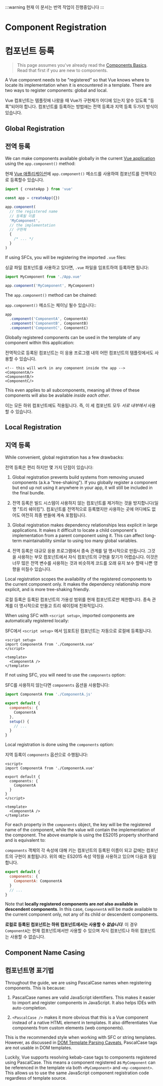 :::warning 현재 이 문서는 번역 작업이 진행중입니다
:::

# Component Registration
# 컴포넌트 등록

<VueSchoolLink href="https://vueschool.io/lessons/vue-3-global-vs-local-vue-components" title="Free Vue.js Component Registration Lesson"/>

> This page assumes you've already read the [Components Basics](/guide/essentials/component-basics). Read that first if you are new to components.

A Vue component needs to be "registered" so that Vue knows where to locate its implementation when it is encountered in a template. There are two ways to register components: global and local.

Vue 컴포넌트는 템플릿에 나왔을 때 Vue가 구현체가 어디에 있는지 알수 있도록 "등록"되어야 합니다. 컴포넌트를 등록하는 방법에는 전역 등록과 지역 등록 두가지 방식이 있습니다. 

## Global Registration
## 전역 등록

We can make components available globally in the current [Vue application](/guide/essentials/application.html) using the `app.component()` method:

현재 [Vue 애플리케이션](/guide/essentials/application.html)에  `app.component()` 메소드를 사용하여 컴포넌트를 전역적으로 등록할수 있습니다. 

```js
import { createApp } from 'vue'

const app = createApp({})

app.component(
  // the registered name
  // 등록될 이름
  'MyComponent',
  // the implementation
  // 구현체
  {
    /* ... */
  }
)
```

If using SFCs, you will be registering the imported `.vue` files:

싱글 파일 컴포넌트를 사용하고 있다면, `.vue`  파일을 임포트하여 등록하면 됩니다:

```js
import MyComponent from './App.vue'

app.component('MyComponent', MyComponent)
```

The `app.component()` method can be chained:

`app.component()` 메소드는 체이닝 될수 있습니다::

```js
app
  .component('ComponentA', ComponentA)
  .component('ComponentB', ComponentB)
  .component('ComponentC', ComponentC)
```

Globally registered components can be used in the template of any component within this application:

전역적으로 등록된 컴포넌트는 이 응용 프로그램 내의 어떤 컴포넌트의 템플릿에서도 사용할 수 있습니다.

```vue-html
<!-- this will work in any component inside the app -->
<ComponentA/>
<ComponentB/>
<ComponentC/>
```

This even applies to all subcomponents, meaning all three of these components will also be available _inside each other_.

이는 모든 하위 컴포넌트에도 적용됩니다. 즉, 이 세 컴포넌트 모두 _서로 내부에서_ 사용할 수 있습니다.

## Local Registration
## 지역 등록

While convenient, global registration has a few drawbacks:

전역 등록은 편리 하지만 몇 가지 단점이 있습니다:

1. Global registration prevents build systems from removing unused components (a.k.a "tree-shaking"). If you globally register a component but end up not using it anywhere in your app, it will still be included in the final bundle.


1. 전역 등록은 빌드 시스템이 사용하지 않는 컴포넌트를 제거하는 것을 방지합니다(일명 "트리 쉐이킹"). 컴포넌트를 전역적으로 등록했지만 사용하는 곳에 어디에도 없어도 여전히 최종 번들에 계속 포함됩니다.


2. Global registration makes dependency relationships less explicit in large applications. It makes it difficult to locate a child component's implementation from a parent component using it. This can affect long-term maintainability similar to using too many global variables.

2. 전역 등록은 대규모 응용 프로그램에서 종속 관계를 덜 명시적으로 만듭니다. 그것을 사용하는 부모 컴포넌트에서 자식 컴포넌트의 구현을 찾기가 어렵습니다. 이것은 너무 많은 전역 변수를 사용하는 것과 비슷하게 코드를 오래 유지 보수 할때 나쁜 영향을 미칠수 있습니다. 


Local registration scopes the availability of the registered components to the current component only. It makes the dependency relationship more explicit, and is more tree-shaking friendly.

로컬 등록은 등록된 컴포넌트의 가용성 범위를 현재 컴포넌트로만 제한합니다. 종속 관계를 더 명시적으로 만들고 트리 쉐이킹에 친화적입니다. 

<div class="composition-api">

When using SFC with `<script setup>`, imported components are automatically registered locally:

SFC에서 `<script setup>` 에서 임포트된 컴포넌트는 자동으로 로컬에 등록됩니다. 

```vue
<script setup>
import ComponentA from './ComponentA.vue'
</script>

<template>
  <ComponentA />
</template>
```

If not using SFC, you will need to use the `components` option:

SFC를 사용하지 않는다면 `components` 옵션을 사용합니다:

```js
import ComponentA from './ComponentA.js'

export default {
  components: {
    ComponentA
  },
  setup() {
    // ...
  }
}
```

</div>
<div class="options-api">

Local registration is done using the `components` option:

지역 등록이 `components` 옵션으로 수행됩니다:

```vue
<script>
import ComponentA from './ComponentA.vue'

export default {
  components: {
    ComponentA
  }
}
</script>

<template>
  <ComponentA />
</template>
```

</div>

For each property in the `components` object, the key will be the registered name of the component, while the value will contain the implementation of the component. The above example is using the ES2015 property shorthand and is equivalent to:

`components` 객체의 각 속성에 대해 키는 컴포넌트의 등록된 이름이 되고 값에는 컴포넌트의 구현이 포함됩니다. 위의 예는 ES2015 속성 약칭을 사용하고 있으며 다음과 동일합니다.

```js
export default {
  components: {
    ComponentA: ComponentA
  }
  // ...
}
```

Note that **locally registered components are _not_ also available in descendent components**. In this case, `ComponentA` will be made available to the current component only, not any of its child or descendent components.

**로컬로 등록된 컴포넌트는 하위 컴포넌트에서는 사용할 수 _없습니다_**. 이 경우 `ComponentA`는 현재 컴포넌트에서만 사용할 수 있으며 자식 컴포넌트나 하위 컴포넌트는 사용할 수 없습니다.

## Component Name Casing
## 컴포넌트명 표기법

Throughout the guide, we are using PascalCase names when registering components. This is because:

1. PascalCase names are valid JavaScript identifiers. This makes it easier to import and register components in JavaScript. It also helps IDEs with auto-completion.

2. `<PascalCase />` makes it more obvious that this is a Vue component instead of a native HTML element in templates. It also differentiates Vue components from custom elements (web components).

This is the recommended style when working with SFC or string templates. However, as discussed in [DOM Template Parsing Caveats](/guide/essentials/component-basics.html#dom-template-parsing-caveats), PascalCase tags are not usable in DOM templates.

Luckily, Vue supports resolving kebab-case tags to components registered using PascalCase. This means a component registered as `MyComponent` can be referenced in the template via both `<MyComponent>` and `<my-component>`. This allows us to use the same JavaScript component registration code regardless of template source.
